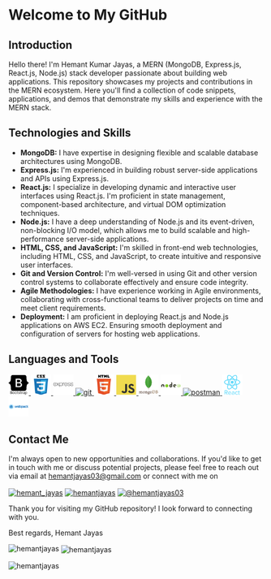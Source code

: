 # Welcome to My GitHub

## Introduction

Hello there! I'm Hemant Kumar Jayas, a MERN (MongoDB, Express.js, React.js, Node.js) stack developer passionate about building web applications. This repository showcases my projects and contributions in the MERN ecosystem. Here you'll find a collection of code snippets, applications, and demos that demonstrate my skills and experience with the MERN stack.


## Technologies and Skills

- **MongoDB:** I have expertise in designing flexible and scalable database architectures using MongoDB.
- **Express.js:** I'm experienced in building robust server-side applications and APIs using Express.js.
- **React.js:** I specialize in developing dynamic and interactive user interfaces using React.js. I'm proficient in state management, component-based architecture, and virtual DOM optimization techniques.
- **Node.js:** I have a deep understanding of Node.js and its event-driven, non-blocking I/O model, which allows me to build scalable and high-performance server-side applications.
- **HTML, CSS, and JavaScript:** I'm skilled in front-end web technologies, including HTML, CSS, and JavaScript, to create intuitive and responsive user interfaces.
- **Git and Version Control:** I'm well-versed in using Git and other version control systems to collaborate effectively and ensure code integrity.
- **Agile Methodologies:** I have experience working in Agile environments, collaborating with cross-functional teams to deliver projects on time and meet client requirements.
- **Deployment:** I am proficient in deploying React.js and Node.js applications on AWS EC2. Ensuring smooth deployment and configuration of servers for hosting web applications.

## Languages and Tools

<p align="left"> 
<a href="https://getbootstrap.com" target="_blank" rel="noreferrer"> <img src="https://raw.githubusercontent.com/devicons/devicon/master/icons/bootstrap/bootstrap-plain-wordmark.svg" alt="bootstrap" width="40" height="40"/> </a> <a href="https://www.w3schools.com/css/" target="_blank" rel="noreferrer"> <img src="https://raw.githubusercontent.com/devicons/devicon/master/icons/css3/css3-original-wordmark.svg" alt="css3" width="40" height="40"/> </a> <a href="https://expressjs.com" target="_blank" rel="noreferrer"> <img src="https://raw.githubusercontent.com/devicons/devicon/master/icons/express/express-original-wordmark.svg" alt="express" width="40" height="40"/> </a> <a href="https://git-scm.com/" target="_blank" rel="noreferrer"> <img src="https://www.vectorlogo.zone/logos/git-scm/git-scm-icon.svg" alt="git" width="40" height="40"/> </a> <a href="https://www.w3.org/html/" target="_blank" rel="noreferrer"> <img src="https://raw.githubusercontent.com/devicons/devicon/master/icons/html5/html5-original-wordmark.svg" alt="html5" width="40" height="40"/> </a> <a href="https://developer.mozilla.org/en-US/docs/Web/JavaScript" target="_blank" rel="noreferrer"> <img src="https://raw.githubusercontent.com/devicons/devicon/master/icons/javascript/javascript-original.svg" alt="javascript" width="40" height="40"/> </a> <a href="https://www.mongodb.com/" target="_blank" rel="noreferrer"> <img src="https://raw.githubusercontent.com/devicons/devicon/master/icons/mongodb/mongodb-original-wordmark.svg" alt="mongodb" width="40" height="40"/> </a> <a href="https://nodejs.org" target="_blank" rel="noreferrer"> <img src="https://raw.githubusercontent.com/devicons/devicon/master/icons/nodejs/nodejs-original-wordmark.svg" alt="nodejs" width="40" height="40"/> </a> <a href="https://postman.com" target="_blank" rel="noreferrer"> <img src="https://www.vectorlogo.zone/logos/getpostman/getpostman-icon.svg" alt="postman" width="40" height="40"/> </a> <a href="https://reactjs.org/" target="_blank" rel="noreferrer"> <img src="https://raw.githubusercontent.com/devicons/devicon/master/icons/react/react-original-wordmark.svg" alt="react" width="40" height="40"/> </a> <a href="https://webpack.js.org" target="_blank" rel="noreferrer"> <img src="https://raw.githubusercontent.com/devicons/devicon/d00d0969292a6569d45b06d3f350f463a0107b0d/icons/webpack/webpack-original-wordmark.svg" alt="webpack" width="40" height="40"/> </a> </p>

<!-- BLOG-POST-LIST:START -->
## Contact Me

I'm always open to new opportunities and collaborations. If you'd like to get in touch with me or discuss potential projects, please feel free to reach out via email at <a mailto="hemantjayas03@gmail.com" target="blank">hemantjayas03@gmail.com</a>    or connect with me on
<p align="left">
<a href="https://twitter.com/hemant_jayas" target="blank"><img align="center" src="https://raw.githubusercontent.com/rahuldkjain/github-profile-readme-generator/master/src/images/icons/Social/twitter.svg" alt="hemant_jayas" height="30" width="40" /></a> 
<a href="https://www.linkedin.com/in/hemant-jayas-45ab6318b/" target="blank"><img align="center" src="https://raw.githubusercontent.com/rahuldkjain/github-profile-readme-generator/master/src/images/icons/Social/linked-in-alt.svg" alt="hemantjayas" height="30" width="40" /></a> 
<a href="https://medium.com/@hemantjayas03" target="blank"><img align="center" src="https://raw.githubusercontent.com/rahuldkjain/github-profile-readme-generator/master/src/images/icons/Social/medium.svg" alt="@hemantjayas03" height="30" width="40" /></a>
</p>
Thank you for visiting my GitHub repository! I look forward to connecting with you.

Best regards,
Hemant Jayas

<!-- BLOG-POST-LIST:END -->


<p><img align="left" src="https://github-readme-stats.vercel.app/api/top-langs?username=hemantjayas&show_icons=true&locale=en&layout=compact" alt="hemantjayas" /></p>

<p>&nbsp;<img align="center" src="https://github-readme-stats.vercel.app/api?username=hemantjayas&show_icons=true&locale=en" alt="hemantjayas" /></p>

<p><img align="center" src="https://github-readme-streak-stats.herokuapp.com/?user=hemantjayas&" alt="hemantjayas" /></p>
